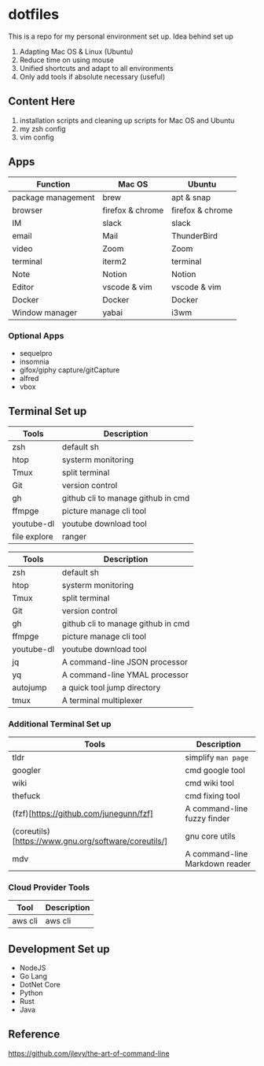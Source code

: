 # dotfiles

This is a repo for my personal environment set up.
Idea behind set up

1. Adapting Mac OS & Linux (Ubuntu)
2. Reduce time on using mouse
3. Unified shortcuts and adapt to all environments
4. Only add tools if absolute necessary (useful)

## Content Here

1. installation scripts and cleaning up scripts for Mac OS and Ubuntu
2. my zsh config
3. vim config

## Apps

| Function           | Mac OS           | Ubuntu           |
| ------------------ | ---------------- | ---------------- |
| package management | brew             | apt & snap       |
| browser            | firefox & chrome | firefox & chrome |
| IM                 | slack            | slack            |
| email              | Mail             | ThunderBird      |
| video              | Zoom             | Zoom             |
| terminal           | iterm2           | terminal         |
| Note               | Notion           | Notion           |
| Editor             | vscode & vim     | vscode & vim     |
| Docker             | Docker           | Docker           |
| Window manager     | yabai            | i3wm             |

### Optional Apps

- sequelpro
- insomnia
- gifox/giphy capture/gitCapture
- alfred
- vbox

## Terminal Set up

| Tools        | Description                        |
| ------------ | ---------------------------------- |
| zsh          | default sh                         |
| htop         | systerm monitoring                 |
| Tmux         | split terminal                     |
| Git          | version control                    |
| gh           | github cli to manage github in cmd |
| ffmpge       | picture manage cli tool            |
| youtube-dl   | youtube download tool              |
| file explore | ranger                             |

| Tools      | Description                        |
| ---------- | ---------------------------------- |
| zsh        | default sh                         |
| htop       | systerm monitoring                 |
| Tmux       | split terminal                     |
| Git        | version control                    |
| gh         | github cli to manage github in cmd |
| ffmpge     | picture manage cli tool            |
| youtube-dl | youtube download tool              |
| jq         | A command-line JSON processor      |
| yq         | A command-line YMAL processor      |
| autojump   | a quick tool jump directory        |
| tmux       | A terminal multiplexer             |

### Additional Terminal Set up

| Tools                                                | Description                    |
| ---------------------------------------------------- | ------------------------------ |
| tldr                                                 | simplify `man page`            |
| googler                                              | cmd google tool                |
| wiki                                                 | cmd wiki tool                  |
| thefuck                                              | cmd fixing tool                |
| (fzf)[https://github.com/junegunn/fzf]               | A command-line fuzzy finder    |
| (coreutils)[https://www.gnu.org/software/coreutils/] | gnu core utils                 |
| mdv                                                  | A command-line Markdown reader |

### Cloud Provider Tools

| Tool    | Description |
| ------- | ----------- |
| aws cli | aws cli     |

## Development Set up

- NodeJS
- Go Lang
- DotNet Core
- Python
- Rust
- Java

## Reference

https://github.com/jlevy/the-art-of-command-line
